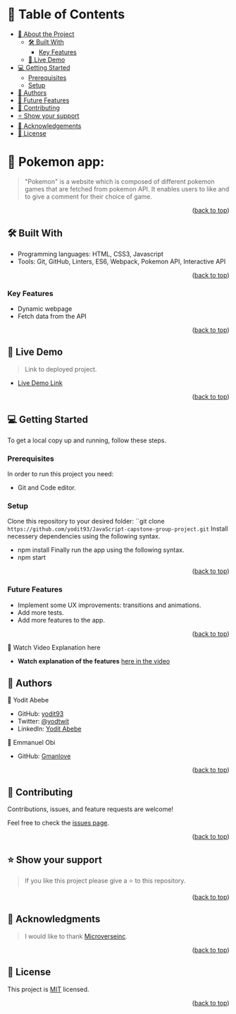 <!-- TABLE OF CONTENTS -->

# 📗 Table of Contents

- [📖 About the Project](#about-project)
  - [🛠 Built With](#built-with)
    - [Key Features](#key-features)
  - [🚀 Live Demo](#live-demo)
- [💻 Getting Started](#getting-started)
  - [Prerequisites](#prerequisites)
  - [Setup](#setup)
- [👥 Authors](#authors)
- [🔭 Future Features](#future-features)
- [🤝 Contributing](#contributing)
- [⭐️ Show your support](#support)
- [🙏 Acknowledgements](#acknowledgements)
- [📝 License](#license)

<!-- PROJECT DESCRIPTION -->

# 📖 Pokemon app: <a name="about-project"></a>

> "Pokemon" is a website which is composed of different pokemon games that are fetched from pokemon API. It enables users to like and to give a comment for their choice of game.

<p align="right">(<a href="#readme-top">back to top</a>)</p>

<!-- BUILT WITH -->

## 🛠 Built With <a name="built-with"></a>

- Programming languages: 
    HTML, CSS3, Javascript
- Tools: 
    Git, GitHub, Linters, ES6, Webpack, Pokemon API, Interactive API

<p align="right">(<a href="#readme-top">back to top</a>)</p>

<!-- Features -->

### Key Features <a name="key-features"></a>
- Dynamic webpage
- Fetch data from the API

<p align="right">(<a href="#readme-top">back to top</a>)</p>


<!-- LIVE DEMO -->

## 🚀 Live Demo <a name="live-demo"></a>

> Link to deployed project.

- [Live Demo Link]( https://yodit93.github.io/JavaScript-capstone-group-project/dist/)

<p align="right">(<a href="#readme-top">back to top</a>)</p>

<!-- GETTING STARTED -->

## 💻 Getting Started <a name="getting-started"></a>

To get a local copy up and running, follow these steps.

### Prerequisites

In order to run this project you need:

- Git and Code editor.

### Setup

Clone this repository to your desired folder:
``git clone `https://github.com/yodit93/JavaScript-capstone-group-project.git`
Install necessery dependencies using the following syntax.
- npm install
Finally run the app using the following syntax.
- npm start

<p align="right">(<a href="#readme-top">back to top</a>)</p>

### Future Features <a name="key-features"></a>
- Implement some UX improvements: transitions and animations.
- Add more tests.
- Add more features to the app.

<p align="right">(<a href="#readme-top">back to top</a>)</p>

🔭 Watch Video Explanation here <a name="video-demo"></a>
- **Watch explanation of the features** [here in the video](https://drive.google.com/file/d/1OnJKDYhjLAZ6UCazG69MSS5qAi7C_2rP/view?usp=sharing)

<!-- AUTHORS -->

## 👥 Authors <a name="authors"></a>

👤 Yodit Abebe

- GitHub: [yodit93](https://github.com/yodit93)
- Twitter: [@yodtwit](https://twitter.com/yodtwit)
- LinkedIn: [Yodit Abebe](linkedin.com/in/yodit-abebe-a97a68140)


👤 Emmanuel Obi

- GitHub: [Gmanlove](https://github.com/Gmanlove)

<p align="right">(<a href="#readme-top">back to top</a>)</p>



<!-- CONTRIBUTING -->

## 🤝 Contributing <a name="contributing"></a>

Contributions, issues, and feature requests are welcome!

Feel free to check the [issues page](https://github.com/yodit93/Todo-list-app/issues).

<p align="right">(<a href="#readme-top">back to top</a>)</p>


<!-- SUPPORT -->

## ⭐️ Show your support <a name="support"></a>

> If you like this project please give a ⭐️ to this repository.

<p align="right">(<a href="#readme-top">back to top</a>)</p>

<!-- ACKNOWLEDGEMENTS -->

## 🙏 Acknowledgments <a name="acknowledgements"></a>

> I would like to thank [Microverseinc](https://github.com/microverseinc).

<p align="right">(<a href="#readme-top">back to top</a>)</p>

<!-- LICENSE -->

## 📝 License <a name="license"></a>

This project is [MIT](./LICENSE) licensed.

<p align="right">(<a href="#readme-top">back to top</a>)</p>